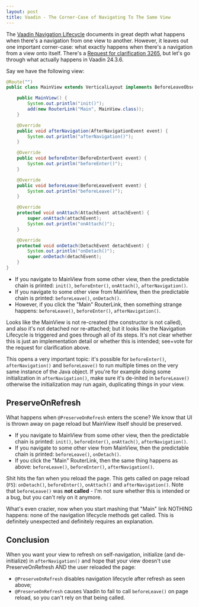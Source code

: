 ```yaml
---
layout: post
title: Vaadin - The Corner-Case of Navigating To The Same View
---
```


The [Vaadin Navigation Lifecycle](https://vaadin.com/docs/latest/routing/lifecycle)
documents in great depth what happens when there's a navigation from one view to another.
However, it leaves out one important corner-case: what exactly happens when there's a navigation
from a view onto itself. There's a [Request for clarification 3265](https://github.com/vaadin/docs/issues/3265),
but let's go through what actually happens in Vaadin 24.3.6.

Say we have the following view:
```java
@Route("")
public class MainView extends VerticalLayout implements BeforeLeaveObserver, BeforeEnterObserver, AfterNavigationObserver {

    public MainView() {
        System.out.println("init()");
        add(new RouterLink("Main", MainView.class));
    }

    @Override
    public void afterNavigation(AfterNavigationEvent event) {
        System.out.println("afterNavigation()");
    }

    @Override
    public void beforeEnter(BeforeEnterEvent event) {
        System.out.println("beforeEnter()");
    }

    @Override
    public void beforeLeave(BeforeLeaveEvent event) {
        System.out.println("beforeLeave()");
    }

    @Override
    protected void onAttach(AttachEvent attachEvent) {
        super.onAttach(attachEvent);
        System.out.println("onAttach()");
    }

    @Override
    protected void onDetach(DetachEvent detachEvent) {
        System.out.println("onDetach()");
        super.onDetach(detachEvent);
    }
}
```

* If you navigate to MainView from some other view, then the predictable chain is printed: `init()`, `beforeEnter()`, `onAttach()`, `afterNavigation()`.
* If you navigate to some other view from MainView, then the predictable chain is printed: `beforeLeave()`, `onDetach()`.
* However, if you click the "Main" RouterLink, then something strange happens: `beforeLeave()`, `beforeEnter()`, `afterNavigation()`.

Looks like the MainView is not re-created (the constructor is not called), and also it's not detached nor re-attached;
but it looks like the Navigation Lifecycle is triggered and goes through all of its steps. It's not clear whether this is just
an implementation detail or whether this is intended; see+vote for the request for clarification above.

This opens a very important topic: it's possible for `beforeEnter()`, `afterNavigation()` and `beforeLeave()` to run multiple times
on the very same instance of the Java object. If you're for example doing some initialization in `afterNavigation()`, make
sure it's de-inited in `beforeLeave()` otherwise the initialization may run again, duplicating things in your view.

## PreserveOnRefresh

What happens when `@PreserveOnRefresh` enters the scene? We know that UI is thrown away on page reload but MainView itself should be preserved.

* If you navigate to MainView from some other view, then the predictable chain is printed: `init()`, `beforeEnter()`, `onAttach()`, `afterNavigation()`.
* If you navigate to some other view from MainView, then the predictable chain is printed: `beforeLeave()`, `onDetach()`.
* If you click the "Main" RouterLink, then the same thing happens as above: `beforeLeave()`, `beforeEnter()`, `afterNavigation()`.

Shit hits the fan when you reload the page. This gets called on page reload (`F5`): `onDetach()`, `beforeEnter()`, `onAttach()` and `afterNavigation()`.
Note that `beforeLeave()` was **not called** - I'm not sure whether this is intended or a bug, but you can't rely on it anymore.

What's even crazier, now when you start mashing that "Main" link NOTHING happens: none of the navigation lifecycle methods get called.
This is definitely unexpected and definitely requires an explanation.

## Conclusion

When you want your view to refresh on self-navigation, initialize (and de-initialize) in
`afterNavigation()` and hope that your view doesn't use PreserveOnRefresh AND the user reloaded the page:

* `@PreserveOnRefresh` disables navigation lifecycle after refresh as seen above;
* `@PreserveOnRefresh` causes Vaadin to fail to call `beforeLeave()` on page reload, so you can't rely on that being called.


